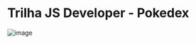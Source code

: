 # Trilha JS Developer - Pokedex
![image](https://github.com/LeticiaBHB/js-developer-pokedex/assets/124852398/b509efc4-8c0d-4caa-939c-acb9eb49ebd4)

